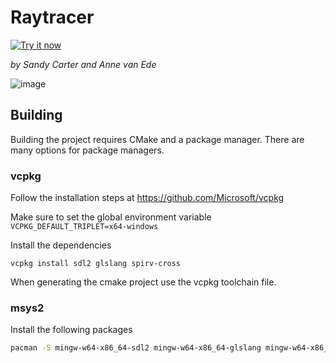 # Raytracer
[![Try it now](https://img.shields.io/badge/Try%20It-Online-blue.svg)](https://bwrsandman.github.io/raytracer)

*by Sandy Carter and Anne van Ede*

![image](https://user-images.githubusercontent.com/1013356/73201242-e1c54f80-4138-11ea-8e63-15cc56f2785b.png)

## Building
Building the project requires CMake and a package manager.
There are many options for package managers.

### vcpkg

Follow the installation steps at https://github.com/Microsoft/vcpkg

Make sure to set the global environment variable `VCPKG_DEFAULT_TRIPLET=x64-windows`

Install the dependencies
```
vcpkg install sdl2 glslang spirv-cross
```

When generating the cmake project use the vcpkg toolchain file.

### msys2

Install the following packages

```bash
pacman -S mingw-w64-x86_64-sdl2 mingw-w64-x86_64-glslang mingw-w64-x86_64-spirv-cross
```

